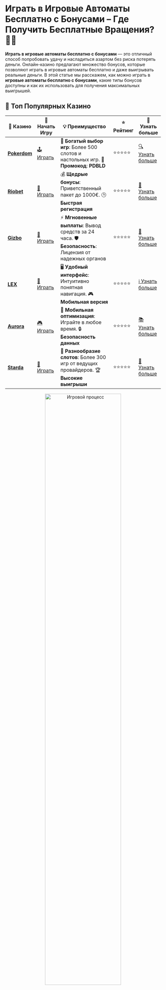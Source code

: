 # **Играть в Игровые Автоматы Бесплатно с Бонусами** – Где Получить Бесплатные Вращения? 🎰🎉

**Играть в игровые автоматы бесплатно с бонусами** — это отличный способ попробовать удачу и насладиться азартом без риска потерять деньги. Онлайн-казино предлагают множество бонусов, которые позволяют играть в игровые автоматы бесплатно и даже выигрывать реальные деньги. В этой статье мы расскажем, как можно играть в **игровые автоматы бесплатно с бонусами**, какие типы бонусов доступны и как их использовать для получения максимальных выигрышей.

## 🌟 Топ Популярных Казино

| 🎲 **Казино** | 🔗 **Начать Игру** | 💡 **Преимущество** | ⭐ **Рейтинг** | 🔗 **Узнать больше** |
|--------------|---------------------|---------------------|----------------|----------------------|
| [**Pokerdom**](https://brandplay.link/4k77v2yx) | [🕹️ Играть](https://brandplay.link/4k77v2yx) | 🎉 **Богатый выбор игр**: Более 500 слотов и настольных игр. 🎁 **Промокод**: **PDBLD** | ⭐⭐⭐⭐⭐ | [🔍 Узнать больше](https://brandplay.link/4k77v2yx) |
| [**Riobet**](https://brandplay.link/7xBLTPyj) | [🎰 Играть](https://brandplay.link/7xBLTPyj) | 💰 **Щедрые бонусы**: Приветственный пакет до 1000€. 🕒 **Быстрая регистрация** | ⭐⭐⭐⭐⭐ | [📖 Узнать больше](https://brandplay.link/7xBLTPyj) |
| [**Gizbo**](https://brandplay.link/bprXw4YV) | [🎲 Играть](https://brandplay.link/bprXw4YV) | ⚡ **Мгновенные выплаты**: Вывод средств за 24 часа. 🛡️ **Безопасность**: Лицензия от надежных органов | ⭐⭐⭐⭐⭐ | [📝 Узнать больше](https://brandplay.link/bprXw4YV) |
| [**LEX**](https://brandplay.link/zW4hdDFV) | [🤑 Играть](https://brandplay.link/zW4hdDFV) | 🖥️ **Удобный интерфейс**: Интуитивно понятная навигация. 🎮 **Мобильная версия** | ⭐⭐⭐⭐⭐ | [ℹ️ Узнать больше](https://brandplay.link/zW4hdDFV) |
| [**Aurora**](https://10trafic-stat2.com/click/668546556bcc6313411604bd/6766/13032/subaccount) | [🎮 Играть](https://10trafic-stat2.com/click/668546556bcc6313411604bd/6766/13032/subaccount) | 📱 **Мобильная оптимизация**: Играйте в любое время. 🔒 **Безопасность данных** | ⭐⭐⭐⭐⭐ | [📚 Узнать больше](https://10trafic-stat2.com/click/668546556bcc6313411604bd/6766/13032/subaccount) |
| [**Starda**](https://brandplay.link/fB7xwRFL) | [🎯 Играть](https://brandplay.link/fB7xwRFL) | 🎰 **Разнообразие слотов**: Более 300 игр от ведущих провайдеров. 🏆 **Высокие выигрыши** | ⭐⭐⭐⭐⭐ | [🔎 Узнать больше](https://brandplay.link/fB7xwRFL) |

<div align="center">
    <img src="https://i.pinimg.com/originals/1d/b3/25/1db325483acbe642c6d4e6fdd73a4988.gif" alt="Игровой процесс" width="70%">
</div>

## 💎 Лучшие Бонусы и Акции

| 🎲 **Казино** | 🔗 **Начать Игру** | 💡 **Преимущество** | ⭐ **Рейтинг** | 🔗 **Узнать больше** |
|--------------|---------------------|---------------------|----------------|----------------------|
| [**Kometa**](https://brandplay.link/8ZymQJV8) | [🎰 Играть](https://brandplay.link/8ZymQJV8) | 🎁 **Эксклюзивные бонусы**: Регулярные акции и промо. 🔄 **Программы лояльности** | ⭐⭐⭐⭐☆ | [🔍 Узнать больше](https://brandplay.link/8ZymQJV8) |
| [**R7**](https://brandplay.link/bMd3Yjsw) | [🕹️ Играть](https://brandplay.link/bMd3Yjsw) | 🕒 **Круглосуточная поддержка**: Всегда на связи. 💸 **Высокие лимиты** | ⭐⭐⭐⭐☆ | [📖 Узнать больше](https://brandplay.link/bMd3Yjsw) |
| [**7K**](https://brandplay.link/BvQyFShp) | [🎲 Играть](https://brandplay.link/BvQyFShp) | 🌟 **Эксклюзивные бонусы**: Только для VIP игроков. 🎉 **Сезонные акции** | ⭐⭐⭐⭐☆ | [📝 Узнать больше](https://brandplay.link/BvQyFShp) |
| [**Kent**](https://brandplay.link/Fv2WP3js) | [🤑 Играть](https://brandplay.link/Fv2WP3js) | 📈 **Высокий RTP**: Более 98%. 💼 **Профессиональная поддержка** | ⭐⭐⭐⭐☆ | [ℹ️ Узнать больше](https://brandplay.link/Fv2WP3js) |
| [**1Xslots**](https://brandplay.link/hSB1khtr) | [🎮 Играть](https://brandplay.link/hSB1khtr) | 🎉 **Множество акций**: Еженедельные бонусы и турниры. 🛡️ **Безопасность** | ⭐⭐⭐⭐☆ | [📚 Узнать больше](https://brandplay.link/hSB1khtr) |
| [**Gama**](https://brandplay.link/j6NMKsDz) | [🎯 Играть](https://brandplay.link/j6NMKsDz) | 🔍 **Интуитивный интерфейс**: Легкость использования. 🏅 **Престижные турниры** | ⭐⭐⭐⭐☆ | [🔎 Узнать больше](https://brandplay.link/j6NMKsDz) |

<div align="center">
    <img src="https://i.pinimg.com/originals/1d/b3/25/1db325483acbe642c6d4e6fdd73a4988.gif" alt="Игровой процесс" width="70%">
</div>

## 🚀 Быстрые Выигрыши и Поддержка

| 🎲 **Казино** | 🔗 **Начать Игру** | 💡 **Преимущество** | ⭐ **Рейтинг** | 🔗 **Узнать больше** |
|--------------|---------------------|---------------------|----------------|----------------------|
| [**Onion**](https://brandplay.link/zBGRVpQ9) | [🎰 Играть](https://brandplay.link/zBGRVpQ9) | 🤑 **Низкие ставки**: Идеально для начинающих. 🔄 **Быстрые выводы** | ⭐⭐⭐⭐☆ | [🔍 Узнать больше](https://brandplay.link/zBGRVpQ9) |
| [**Чемпион**](https://temon-gter.cfd/go/lRq?p80412p304504pcc44t17455) | [🕹️ Играть](https://temon-gter.cfd/go/lRq?p80412p304504pcc44t17455) | 🏅 **Лояльная программа**: Награды за активность. 🎁 **Ежемесячные бонусы** | ⭐⭐⭐⭐☆ | [📖 Узнать больше](https://temon-gter.cfd/go/lRq?p80412p304504pcc44t17455) |
| [**Vavada**](https://vavadapartner.pro/?promo=ea5c9275-6854-4505-94fc-95ab18221945-linkb2) | [🎲 Играть](https://vavadapartner.pro/?promo=ea5c9275-6854-4505-94fc-95ab18221945-linkb2) | 🚀 **Быстрая регистрация**: Начните играть мгновенно. 🔐 **Безопасные транзакции** | ⭐⭐⭐⭐☆ | [📝 Узнать больше](https://vavadapartner.pro/?promo=ea5c9275-6854-4505-94fc-95ab18221945-linkb2) |
| [**Friends**](https://gofriends.kim/linkb2) | [🤑 Играть](https://gofriends.kim/linkb2) | 🤝 **Социальные игры**: Играйте с друзьями. 🌐 **Мультиплатформенность** | ⭐⭐⭐⭐☆ | [ℹ️ Узнать больше](https://gofriends.kim/linkb2) |
| [**1WIN**](https://brandplay.link/smXVpBbG) | [🎮 Играть](https://brandplay.link/smXVpBbG) | 🏆 **Спортивные ставки**: Широкий выбор видов спорта. 💵 **Высокие коэффициенты** | ⭐⭐⭐⭐☆ | [📚 Узнать больше](https://brandplay.link/smXVpBbG) |
| [**Drip**](https://drp-ircp01.com/c07e6a3db) | [🎯 Играть](https://drp-ircp01.com/c07e6a3db) | 🌐 **Инновационные игры**: Новейшие игровые технологии. 🛡️ **Высокая безопасность** | ⭐⭐⭐⭐☆ | [🔎 Узнать больше](https://drp-ircp01.com/c07e6a3db) |
| [**JoyCasino**](https://rpc30.call2me.pro/?/ru/registration?apkpop=0&partner=p24970p3291217pc98f) | [🎰 Играть](https://rpc30.call2me.pro/?/ru/registration?apkpop=0&partner=p24970p3291217pc98f) | 🎁 **Приятные бонусы**: Ежедневные акции и подарки. 🕹️ **Разнообразие игр** | ⭐⭐⭐⭐☆ | [🔍 Узнать больше](https://rpc30.call2me.pro/?/ru/registration?apkpop=0&partner=p24970p3291217pc98f) |

<div align="center">
    <img src="https://i.pinimg.com/originals/1d/b3/25/1db325483acbe642c6d4e6fdd73a4988.gif" alt="Игровой процесс" width="70%">
</div>
---

✨ **Выбирайте лучшее казино для себя и наслаждайтесь игрой! Удачи!** ✨


**Играть в игровые автоматы бесплатно с бонусами** — это не только весело, но и выгодно, особенно если вы хотите протестировать игры или просто развлечься, не рискуя своими деньгами. Такие бонусы могут быть различными, и важно знать, как их правильно использовать для получения лучших результатов.

## Что Такое **Играть в Игровые Автоматы Бесплатно с Бонусами**? 🎰💸

**Играть в игровые автоматы бесплатно с бонусами** — это возможность получить фриспины или бонусные средства от казино, которые можно использовать для игры на автоматах без необходимости вносить депозит. Это отличный способ попробовать новые игры, без риска потерять деньги, а также шанс выиграть реальные деньги при удачном раскладе.

### Виды бонусов для бесплатной игры:
1. **Фриспины** — бесплатные вращения на игровых автоматах, которые не требуют вложений.
2. **Бонусные деньги** — деньги, которые можно использовать для ставок на игровых автоматах.
3. **Без депозитные бонусы** — бонусы, которые вы получаете сразу после регистрации и которые можно использовать для игры без депозита.

## Преимущества **Играть в Игровые Автоматы Бесплатно с Бонусами** 🎁🤑

### 1. **Без Рисков и Трат** 💡💸

Когда вы играете **бесплатно с бонусами**, ваши расходы сводятся к минимуму, так как вам не нужно вносить депозит. Вы можете наслаждаться игровым процессом, не рискуя своими средствами, и все выигранные деньги можно вывести, если выполнены условия.

#### Почему это привлекательно:
- **Никаких вложений** — все, что нужно, это зарегистрироваться и получить бонус.
- **Реальные выигрыши** — несмотря на бесплатные ставки, вы можете выиграть реальные деньги.

### 2. **Шанс на Выигрыш Реальных Денег** 🏆💰

Одним из главных преимуществ бонусов для бесплатной игры является возможность выиграть реальные деньги. Выигранные средства можно вывести, если вы выполните условия по ставкам или минимальному обороту.

#### Как это работает:
- **Фриспины и бонусные деньги** можно использовать для ставок на реальных автоматах, и если вы выиграете, это будет настоящим выигрышем.
- **Вывод выигрыша** возможен после выполнения определенных условий по ставкам.

### 3. **Идеально для Новичков** 🎲🎯

**Играть в игровые автоматы бесплатно с бонусами** — это отличная возможность для новичков освоиться в мире азартных игр. Бонусы позволяют учиться на практике, не рискуя собственными средствами, и получать опыт, который пригодится в будущем.

#### Почему это полезно:
- **Отсутствие риска** — вы учитесь без потерь.
- **Изучение игры** — возможность попробовать различные слоты и понять их механику.

## Как Получить **Бонусы для Игры в Автоматы Бесплатно**? 🎁🔑

Получение бонусов для игры в автоматы бесплатно обычно не требует особых усилий. Следующие шаги помогут вам получить бонусы и начать играть без риска:

### 1. **Регистрация в Онлайн-Казино** 📝💻

Чтобы начать играть в **игровые автоматы бесплатно с бонусами**, вам нужно зарегистрироваться в онлайн-казино, которое предлагает такие бонусы. Почти все крупные платформы предоставляют бонусы для новых игроков.

#### Как выбрать казино:
- **Ищите бонусы** — выберите казино с щедрыми приветственными бонусами и фриспинами.
- **Проверяйте условия** — убедитесь, что условия бонусов подходят для вас (вейджер, минимальные ставки).

### 2. **Получение Бонусов** 🏅🎁

После регистрации вы обычно получите бонусы, которые можно использовать на игровых автоматах. Это могут быть фриспины, бонусные деньги или даже бездепозитные бонусы. Убедитесь, что вы правильно понимаете условия их использования.

#### Что важно учитывать:
- **Условия бонуса** — важно понять, как и когда можно использовать бонусы.
- **Требования по ставкам** — проверьте, сколько раз нужно прокрутить бонус до вывода.

### 3. **Использование Бонусов** 🎰💵

После того, как бонус будет зачислен, вы можете начать играть на игровых автоматах. Выбирайте слоты, которые вам нравятся, и используйте бонусные средства для ставок. Помните, что в большинстве случаев бонусные средства и фриспины имеют ограничения по ставкам или сроку действия.

#### Как это работает:
- **Используйте фриспины** на выбранных слотах.
- **Ставьте бонусные деньги** и следите за выполнением условий.

## Стратегии для Успешной Игра в **Игровые Автоматы Бесплатно с Бонусами** 🎯🔥

Хотя игры в **игровые автоматы бесплатно с бонусами** в основном зависят от удачи, есть несколько советов, которые помогут вам максимизировать шансы на выигрыш:

### 1. **Понимание Условий Бонуса** 📚🔍

Каждый бонус имеет свои условия, которые нужно выполнить, чтобы вывести выигранные средства. Например, вам нужно будет несколько раз прокрутить бонусные деньги или фриспины, прежде чем сможете вывести деньги. Важно внимательно изучить эти требования.

### 2. **Выбор Игровых Автоматов с Высоким RTP** 💎🎰

RTP (Return to Player) — это процент выплат от общего числа ставок. Выбирайте игровые автоматы с высоким RTP, чтобы повысить шанс на выигрыш.

### 3. **Управление Банком** 📊💸

Используйте бонусы разумно и контролируйте свой бюджет. Даже при использовании бонусных средств важно не ставить слишком высокие суммы на каждое вращение, чтобы продлить игровое время и увеличить шансы на выигрыш.

## Заключение 🎉🎯

**Играть в игровые автоматы бесплатно с бонусами** — это отличный способ насладиться азартом и выиграть реальные деньги без рисков. Бонусы для бесплатной игры позволяют вам испытать удачу и познакомиться с играми, не вкладывая собственных средств.

Не забывайте выбирать надежные казино, внимательно следите за условиями бонусов и играйте с умом. Удачи в игре! 🍀🎰

---

Попробуйте **играть в игровые автоматы бесплатно с бонусами** и начните выигрывать прямо сейчас! 🎉💸

